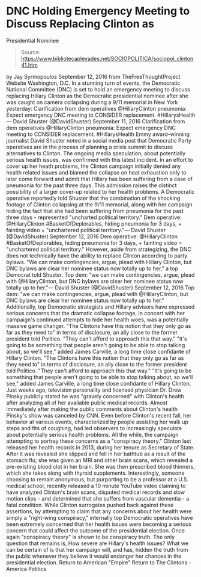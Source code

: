 # DNC Holding Emergency Meeting to Discuss Replacing Clinton as 
Presidential Nominee

> Source: https://www.bibliotecapleyades.net/SOCIOPOLITICA/sociopol_clinton41.htm

by Jay Syrmopoulos September 12, 2016 from TheFreeThoughtProject Website
Washington, D.C.
In a stunning turn of events, the Democratic National Committee (DNC) is set to hold an emergency meeting to discuss replacing Hillary Clinton as the Democratic presidential nominee after she was caught on camera collapsing during a 9/11 memorial in New York yesterday:
Clarification from dem operatives @HillaryClinton pneumonia: Expect emergency DNC meeting to CONSIDER replacement. #HillarysHealth— David Shuster (@DavidShuster) September 11, 2016
Clarification from dem operatives @HillaryClinton pneumonia: Expect emergency DNC meeting to CONSIDER replacement. #HillarysHealth
Emmy award-winning journalist David Shuster noted in a social media post that Democratic Party operatives are in the process of planning a crisis summit to discuss alternatives to Clinton.
The ongoing media speculation, about potentially serious health issues, was confirmed with this latest incident.
In an effort to cover up her heath problems, the Clinton campaign initially denied any health related issues and blamed the collapse on heat exhaustion only to later come forward and admit that Hillary has been suffering from a case of pneumonia for the past three days.
This admission raises the distinct possibility of a larger cover-up related to her health problems.
A Democratic operative reportedly told Shuster that the combination of the shocking footage of Clinton collapsing at the 9/11 memorial, along with her campaign hiding the fact that she had been suffering from pneumonia for the past three days - represented "uncharted political territory."
Dem operative: @HillaryClinton #BasketOfDeplorables, hiding pneumonia for 3 days, + fainting video = "unchartered political territory."— David Shuster (@DavidShuster) September 12, 2016
Dem operative: @HillaryClinton #BasketOfDeplorables, hiding pneumonia for 3 days, + fainting video = "unchartered political territory."
However, aside from strategizing, the DNC does not technically have the ability to replace Clinton according to party bylaws.
"We can make contingencies, argue, plead with Hillary Clinton, but DNC bylaws are clear her nominee status now totally up to her," a top Democrat told Shuster.
Top dem: "we can make contingencies, argue, plead with @HillaryClinton, but DNC bylaws are clear her nominee status now totally up to her."— David Shuster (@DavidShuster) September 12, 2016
Top dem: "we can make contingencies, argue, plead with @HillaryClinton, but DNC bylaws are clear her nominee status now totally up to her."
Additionally, top Democratic strategists and Hillary advisors have expressed serious concerns that the dramatic collapse footage, in concert with her campaign's continued attempts to hide her health woes, was a potentially massive game changer.
"The Clintons have this notion that they only go as far as they need to" in terms of disclosure, an ally close to the former president told Politico. "They can't afford to approach this that way." "It's going to be something that people aren't going to be able to stop talking about, so we'll see," added James Carville, a long time close confidante of Hillary Clinton.
"The Clintons have this notion that they only go as far as they need to" in terms of disclosure, an ally close to the former president told Politico.
"They can't afford to approach this that way."
"It's going to be something that people aren't going to be able to stop talking about, so we'll see," added James Carville, a long time close confidante of Hillary Clinton.
Just weeks ago, television personality and licensed physician Dr. Drew Pinsky publicly stated he was "gravely concerned" with Clinton's health after analyzing all of her available public medical records.
Almost immediately after making the public comments about Clinton's health Pinsky's show was canceled by CNN.
Even before Clinton's recent fall, her behavior at various events, characterized by people assisting her walk up steps and fits of coughing, had led observers to increasingly speculate about potentially serious health problems. All the while, the campaign attempting to portray these concerns as a "conspiracy theory."
Clinton last released her health records in 2013, during her tenure as Secretary of State.
After it was revealed she slipped and fell in her bathtub as a result of the stomach flu; she was given an MRI and other brain scans, which revealed a pre-existing blood clot in her brain.
She was then prescribed blood thinners, which she takes along with thyroid supplements.
Interestingly, someone choosing to remain anonymous, but purporting to be a professor at a U.S. medical school, recently released a 10 minute YouTube video claiming to have analyzed Clinton's brain scans, disputed medical records and slow motion clips - and determined that she suffers from vascular dementia - a fatal condition.
While Clinton surrogates pushed back against these assertions, by attempting to claim that any concerns about her health were simply a "right-wing conspiracy," internally top Democratic operatives have been extremely concerned that her health issues were becoming a serious concern that could affect the outcome of the presidential election.
Once again "conspiracy theory" is shown to be conspiracy truth.
The only question that remains is,
How severe are Hillary's health issues?
What we can be certain of is that her campaign will, and has, hidden the truth from the public whenever they believe it would endanger her chances in the presidential election.
Return to American "Empire"
Return to The Clintons - America Politics
